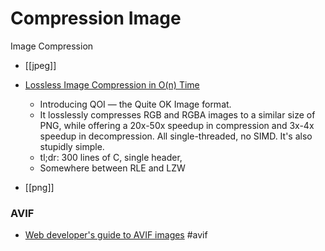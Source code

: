 Compression Image
=================


Image Compression

* [[jpeg]]

* [Lossless Image Compression in O(n) Time](https://phoboslab.org/log/2021/11/qoi-fast-lossless-image-compression)
    * Introducing QOI — the Quite OK Image format. 
    * It losslessly compresses RGB and RGBA images to a similar size of PNG, while offering a 20x-50x speedup in compression and 3x-4x speedup in decompression. All single-threaded, no SIMD. It's also stupidly simple.
    * tl;dr: 300 lines of C, single header, 
    * Somewhere between RLE and LZW

* [[png]]

### AVIF
* [Web developer's guide to AVIF images](https://darekkay.com/blog/avif-images/) #avif
